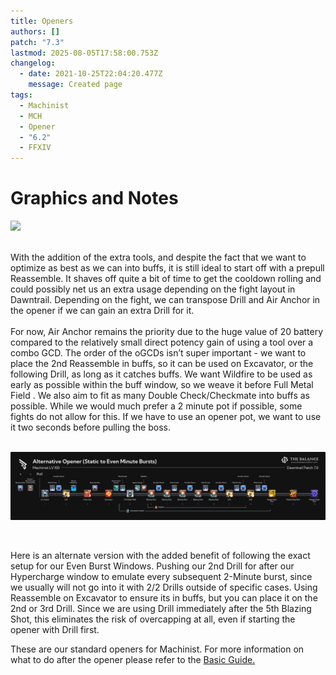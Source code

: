 ```yaml
---
title: Openers
authors: []
patch: "7.3"
lastmod: 2025-08-05T17:58:00.753Z
changelog:
  - date: 2021-10-25T22:04:20.477Z
    message: Created page
tags:
  - Machinist
  - MCH
  - Opener
  - "6.2"
  - FFXIV
---
```

# Graphics and Notes

![](/img/jobs/mch/machinist-standard-opener-aa-6-.png)

<br>
With the addition of the extra tools, and despite the fact that we want to optimize as best as we can into buffs, it is still ideal to start off with a prepull Reassemble. It shaves off quite a bit of time to get the cooldown rolling and could possibly net us an extra usage depending on the fight layout in Dawntrail. Depending on the fight, we can transpose Drill and Air Anchor in the opener if we can gain an extra Drill for it. 
<br>
<br>
For now, Air Anchor remains the priority due to the huge value of 20 battery compared to the relatively small direct potency gain of using a tool over a combo GCD. The order of the oGCDs isn’t super important - we want to place the 2nd Reassemble in buffs, so it can be used on Excavator, or the following Drill, as long as it catches buffs. We want Wildfire to be used as early as possible within the buff window, so we weave it before Full Metal Field . We also aim to fit as many Double Check/Checkmate into buffs as possible. While we would much prefer a 2 minute pot if possible, some fights do not allow for this. If we have to use an opener pot, we want to use it two seconds before pulling the boss.

<br>

<br>

![](/img/jobs/mch/machinist-alternative-opener-static-to-even-minute-bursts-.png)

<br>

Here is an alternate version with the added benefit of following the exact setup for our Even Burst Windows. Pushing our 2nd Drill for after our Hypercharge window to emulate every subsequent 2-Minute burst, since we usually will not go into it with 2/2 Drills outside of specific cases. Using Reassemble on Excavator to ensure its in buffs, but you can place it on the 2nd or 3rd Drill. Since we are using Drill immediately after the 5th Blazing Shot, this eliminates the risk of overcapping at all, even if starting the opener with Drill first.

These are our standard openers for Machinist. For more information on what to do after the opener please refer to the [Basic Guide.](https://www.thebalanceffxiv.com/jobs/ranged/machinist/basic-guide/)
